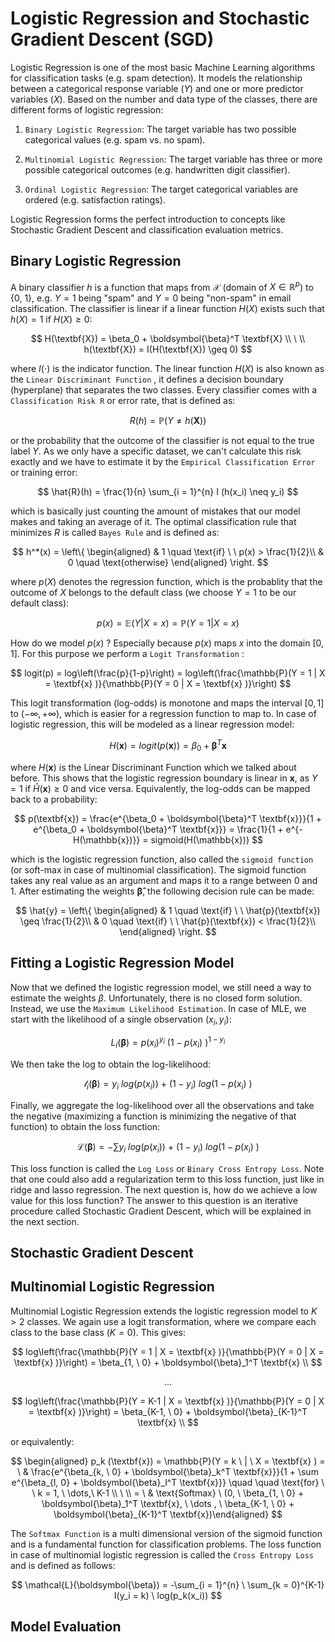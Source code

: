 # Logistic Regression and Stochastic Gradient Descent (SGD)

Logistic Regression is one of the most basic Machine Learning algorithms for classification tasks (e.g. spam detection). It models the relationship between a categorical response variable ($Y$) and one or more predictor variables ($X$). Based on the number and data type of the classes, there are different forms of logistic regression:



1. `Binary Logistic Regression`: The target variable has two possible categorical values (e.g. spam vs. no spam).

2. `Multinomial Logistic Regression`: The target variable has three or more possible categorical outcomes (e.g. handwritten digit classifier).

3. `Ordinal Logistic Regression`: The target categorical variables are ordered (e.g. satisfaction ratings).

Logistic Regression forms the perfect introduction to concepts like Stochastic Gradient Descent and classification evaluation metrics.



## Binary Logistic Regression

A binary classifier $h$ is a function that maps from $\mathcal{X}$ (domain of $X \in \mathbb{R}^p$)  to {0, 1}, e.g. $Y = 1$ being "spam" and $Y=0$ being "non-spam" in email classification. The classifier is linear if a linear function $H(X)$ exists such that $h(X) = 1$  if  $H(X) \geq 0$:

$$
H(\textbf{X}) = \beta_0 + \boldsymbol{\beta}^T \textbf{X} \\
\ \\
h(\textbf{X}) = I(H(\textbf{X}) \geq 0)
$$

where $I(\cdot)$ is the indicator function. The linear function $H(X)$ is also known as the `Linear Discriminant Function` , it defines a decision boundary (hyperplane) that separates the two classes. Every classifier comes with a `Classification Risk R` or error rate, that is defined as:

$$
R(h) = \mathbb{P} (Y \neq h(\textbf{X}))
$$

or the probability that the outcome of the classifier is not equal to the true label $Y$. As we only have a specific dataset, we can't calculate this risk exactly and we have to estimate it by the `Empirical Classification Error`  or training error:

$$
\hat{R}(h) = \frac{1}{n} \sum_{i = 1}^{n} I (h(x_i) \neq y_i)
$$

which is basically just counting the amount of mistakes that our model makes and taking an average of it. The optimal classification rule that minimizes $R$ is called `Bayes Rule` and is defined as:

$$
h^*(x) =   \left\{
    \begin{aligned}
      & 1 \quad \text{if} \ \ p(x) > \frac{1}{2}\\
      & 0 \quad \text{otherwise}
    \end{aligned}
  \right.
$$

where $p(X)$ denotes the regression function, which is the probablity that the outcome of $X$ belongs to the default class (we choose $Y = 1$ to be our default class):

$$
p(x) = \mathbb{E}(Y | X = x) = \mathbb{P}(Y = 1 | X = x)
$$

How do we model $p(x)$ ?  Especially because $p(x)$ maps $x$ into the domain $[0, 1]$. For this purpose we perform a `Logit Transformation` :

$$
logit(p) = log\left(\frac{p}{1-p}\right) = log\left(\frac{\mathbb{P}(Y = 1 | X = \textbf{x} )}{\mathbb{P}(Y = 0 | X = \textbf{x} )}\right)
$$

This logit transformation (log-odds) is monotone and maps the interval $[0, 1]$ to $(-\infty, +\infty)$, which is easier for a regression function to map to. In case of logistic regression, this will be modeled as a linear regression model:

$$
H(\textbf{x}) = logit(p(\textbf{x})) = \beta_0 + \boldsymbol{\beta}^T \textbf{x}
$$

where $H(\textbf{x})$ is the Linear Discriminant Function which we talked about before. This shows that the logistic regression boundary is linear in $\mathbf{x}$, as $Y=1$ if  $\hat{H}(\textbf{x}) \geq 0$ and vice versa. Equivalently, the log-odds can be mapped back to a probability:

$$
p(\textbf{x}) = \frac{e^{\beta_0 + \boldsymbol{\beta}^T \textbf{x}}}{1 + e^{\beta_0 + \boldsymbol{\beta}^T \textbf{x}}} = 
\frac{1}{1 + e^{-H(\mathbb{x})}}
 = sigmoid(H(\mathbb{x}))
$$

which is the logistic regression function, also called the `sigmoid function` (or soft-max in case of multinomial classification). The sigmoid function takes any real value as an argument and maps it to a range between 0 and 1. After estimating the weights $\boldsymbol{\hat{\beta}}$, the following decision rule can be made:

$$
\hat{y} =   \left\{
    \begin{aligned}
      & 1 \quad \text{if} \ \ \hat{p}(\textbf{x})  \geq \frac{1}{2}\\
      & 0 \quad \text{if} \ \ \hat{p}(\textbf{x})  < \frac{1}{2}\\
    \end{aligned}
  \right.
$$

## Fitting a Logistic Regression Model

Now that we defined the logistic regression model, we still need a way to estimate the weights $\beta$. Unfortunately, there is no closed form solution. Instead, we use the `Maximum Likelihood Estimation`. In case of MLE, we start with the likelihood of a single observation $(x_i, y_i)$:

$$
L_i(\boldsymbol{\beta}) = p(x_i)^{y_i} \ \left(1-p(x_i) \ \right)^{1-y_i}
$$

We then take the log to obtain the log-likelihood:

$$
\mathcal{l}_i(\boldsymbol{\beta}) = y_i \ log(p(x_i))\ + \ (1-y_i) \ log\left(1-p(x_i) \ \right)
$$

Finally, we aggregate the log-likelihood over all the observations and take the negative (maximizing a function is minimizing the negative of that function) to obtain the loss function:

$$
\mathcal{L}(\boldsymbol{\beta}) = -\sum y_i \ log(p(x_i))\ + \ (1-y_i) \ log\left(1-p(x_i) \ \right)
$$

This loss function is called the `Log Loss` or `Binary Cross Entropy Loss`. Note that one could also add a regularization term to this loss function, just like in ridge and lasso regression. The next question is, how do we achieve a low value for this loss function?  The answer to this question is an iterative procedure called Stochastic Gradient Descent, which will be explained in the next section.

## Stochastic Gradient Descent

## Multinomial Logistic Regression

Multinomial Logistic Regression extends the logistic regression model to $K > 2$ classes. We again use a logit transformation, where we compare each class to the base class ($K = 0$). This gives:

$$
log\left(\frac{\mathbb{P}(Y = 1 | X = \textbf{x} )}{\mathbb{P}(Y = 0 | X = \textbf{x} )}\right) =  \beta_{1, \ 0} + \boldsymbol{\beta}_1^T \textbf{x} \\
$$

$$
...
$$

$$
log\left(\frac{\mathbb{P}(Y = K-1 | X = \textbf{x} )}{\mathbb{P}(Y = 0 | X = \textbf{x} )}\right) =  \beta_{K-1, \ 0} + \boldsymbol{\beta}_{K-1}^T \textbf{x} \\
$$

or equivalently:

$$
\begin{aligned} p_k (\textbf{x}) = \mathbb{P}(Y = k \ | \ X = \textbf{x} ) = \ & \frac{e^{\beta_{k, \ 0} + \boldsymbol{\beta}_k^T \textbf{x}}}{1 + \sum e^{\beta_{l, 0} + \boldsymbol{\beta}_l^T \textbf{x}}}
\quad \quad \text{for} \ \ k = 1, \ \dots,\ K-1 \\
\ \\
= \ & \text{Softmax} \ (0, \ \beta_{1, \ 0} + \boldsymbol{\beta}_1^T \textbf{x}, \ \dots
, \ \beta_{K-1, \ 0} + \boldsymbol{\beta}_{K-1}^T \textbf{x})\end{aligned}
$$

The `Softmax Function` is a multi dimensional version of the sigmoid function and is a fundamental function for classification problems. The loss function in case of multinomial logistic regression is called the `Cross Entropy Loss` and is defined as follows:

$$
\mathcal{L}(\boldsymbol{\beta}) = -\sum_{i = 1}^{n} \ \sum_{k = 0}^{K-1}
 I(y_i = k) \ log(p_k(x_i))
$$

## Model Evaluation

